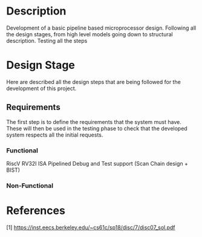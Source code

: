 # Description
Development of a basic pipeline based microprocessor design. Following all the design stages, from high level models going down to structural description. Testing all the steps

# Design Stage
Here are described all the design steps that are being followed for the development of this project.
## Requirements
The first step is to define the requirements that the system must have. These will then be used in the testing phase to check that the developed system respects all the initial requests.
### Functional
RiscV RV32I ISA
Pipelined
Debug and Test support (Scan Chain design + BIST)
### Non-Functional






# References
[1] https://inst.eecs.berkeley.edu/~cs61c/sp18/disc/7/disc07_sol.pdf
